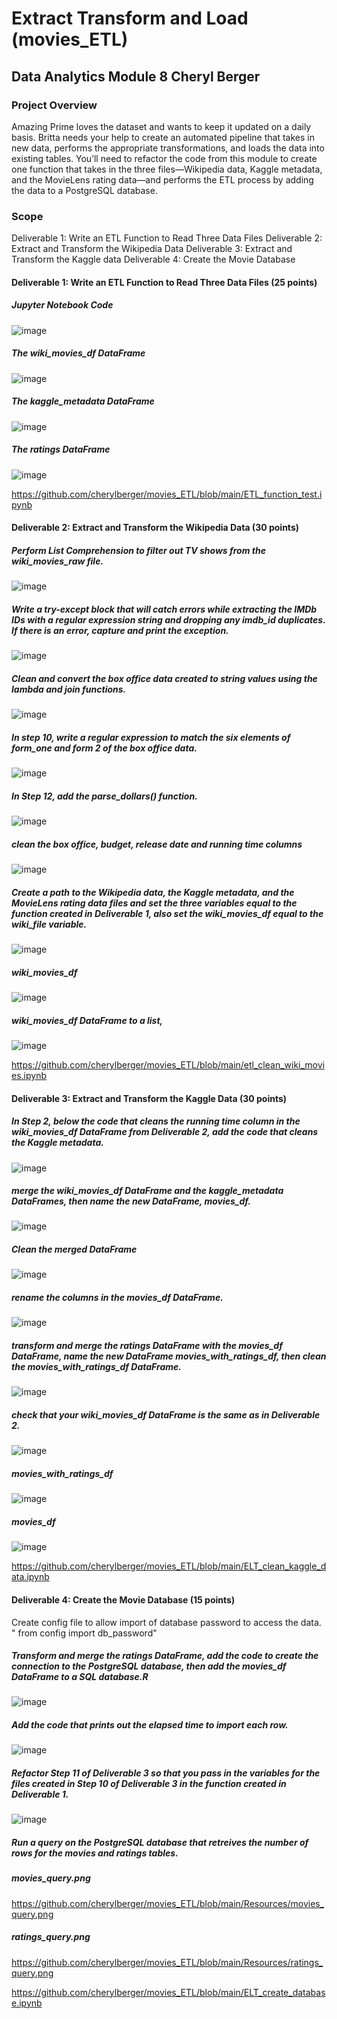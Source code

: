 # Extract Transform and Load (movies_ETL)
## Data Analytics Module 8                            Cheryl Berger
### Project Overview

Amazing Prime loves the dataset and wants to keep it updated on a daily basis. Britta needs your help to create an automated pipeline that takes in new data, performs the appropriate transformations, and loads the data into existing tables. You’ll need to refactor the code from this module to create one function that takes in the three files—Wikipedia data, Kaggle metadata, and the MovieLens rating data—and performs the ETL process by adding the data to a PostgreSQL database.

### Scope
Deliverable 1: Write an ETL Function to Read Three Data Files
Deliverable 2: Extract and Transform the Wikipedia Data
Deliverable 3: Extract and Transform the Kaggle data
Deliverable 4: Create the Movie Database

#### Deliverable 1: Write an ETL Function to Read Three Data Files (25 points)

##### Jupyter Notebook Code
![image](https://user-images.githubusercontent.com/94234511/150722423-16abdb46-e478-46bd-b09f-e2cd7e341c33.png)

##### The wiki_movies_df DataFrame
![image](https://user-images.githubusercontent.com/94234511/150722460-7501df2d-3759-4d7f-859a-06e2af11a622.png)

##### The kaggle_metadata DataFrame
![image](https://user-images.githubusercontent.com/94234511/150722487-80cf2790-979c-4f2a-b8b2-801ec5c4d24d.png)

##### The ratings DataFrame
![image](https://user-images.githubusercontent.com/94234511/150722511-960cb64a-b6d8-4b48-a64f-f53fd5962128.png)

https://github.com/cherylberger/movies_ETL/blob/main/ETL_function_test.ipynb

#### Deliverable 2: Extract and Transform the Wikipedia Data (30 points)

##### Perform List Comprehension to filter out TV shows from the wiki_movies_raw file.
![image](https://user-images.githubusercontent.com/94234511/150722605-f24e62e1-e782-4b83-bf8d-2b665f4dc594.png)

##### Write a try-except block that will catch errors while extracting the IMDb IDs with a regular expression string and dropping any imdb_id duplicates. If there is an error, capture and print the exception.
![image](https://user-images.githubusercontent.com/94234511/150722637-cd236567-af00-40fc-aabd-5d1522c3d3e6.png)

##### Clean and convert the box office data created to string values using the lambda and join functions.
![image](https://user-images.githubusercontent.com/94234511/150722679-4dd94b03-8835-442b-8d51-9c81af4bcac6.png)

##### In step 10, write a regular expression to match the six elements of form_one and form 2 of the box office data.
![image](https://user-images.githubusercontent.com/94234511/150722758-3bd4dace-e06f-483a-a354-8dd5d382123c.png)

##### In Step 12, add the parse_dollars() function.
![image](https://user-images.githubusercontent.com/94234511/150722789-f8d778a8-40bc-4273-ae3a-eb0124ab2c31.png)

##### clean the box office, budget, release date and running time columns
![image](https://user-images.githubusercontent.com/94234511/150722829-84aa3323-01c8-4e46-9435-cf3720d9d53e.png)

##### Create a path to the Wikipedia data, the Kaggle metadata, and the MovieLens rating data files and set the three variables equal to the function created in Deliverable 1, also set the wiki_movies_df equal to the wiki_file variable.
![image](https://user-images.githubusercontent.com/94234511/150722916-38053bf3-7c40-4e35-882f-fc8400e57401.png)

##### wiki_movies_df
![image](https://user-images.githubusercontent.com/94234511/150722956-270d79af-b58b-4a5f-bbe3-93875d058c74.png)

##### wiki_movies_df DataFrame to a list,
![image](https://user-images.githubusercontent.com/94234511/150722974-44aded79-f3d2-44f4-89f7-e107177a5c2e.png)

https://github.com/cherylberger/movies_ETL/blob/main/etl_clean_wiki_movies.ipynb

#### Deliverable 3: Extract and Transform the Kaggle Data (30 points)

##### In Step 2, below the code that cleans the running time column in the wiki_movies_df DataFrame from Deliverable 2, add the code that cleans the Kaggle metadata.
![image](https://user-images.githubusercontent.com/94234511/150723536-41f3a589-fb44-4efc-9c31-deffe352e03a.png)

##### merge the wiki_movies_df DataFrame and the kaggle_metadata DataFrames, then name the new DataFrame, movies_df.
![image](https://user-images.githubusercontent.com/94234511/150723587-04dd7fe3-9ae4-441d-b97e-44ea0a01ced2.png)

##### Clean the merged DataFrame
![image](https://user-images.githubusercontent.com/94234511/150723623-e5787957-a557-4896-95eb-0c595959e14a.png)

##### rename the columns in the movies_df DataFrame.
![image](https://user-images.githubusercontent.com/94234511/150723653-2da49e8f-4903-4a7a-a448-a5e38f798096.png)

##### transform and merge the ratings DataFrame with the movies_df DataFrame, name the new DataFrame movies_with_ratings_df, then clean the movies_with_ratings_df DataFrame.
![image](https://user-images.githubusercontent.com/94234511/150723682-2da67082-a550-4ea1-9413-f5a602fb9d66.png)

##### check that your wiki_movies_df DataFrame is the same as in Deliverable 2.
![image](https://user-images.githubusercontent.com/94234511/150723741-b110df38-4598-42cf-b25c-a910c3d3109e.png)

##### movies_with_ratings_df
![image](https://user-images.githubusercontent.com/94234511/150723768-32887cd1-8de4-4b20-b404-003bcf915e1b.png)

##### movies_df
![image](https://user-images.githubusercontent.com/94234511/150723798-1ff215f8-6354-4653-a02e-955709321732.png)

https://github.com/cherylberger/movies_ETL/blob/main/ELT_clean_kaggle_data.ipynb

#### Deliverable 4: Create the Movie Database (15 points)
Create config file to allow import of database password to access the data. 
" from config import db_password" 

##### Transform and merge the ratings DataFrame, add the code to create the connection to the PostgreSQL database, then add the movies_df DataFrame to a SQL database.R
![image](https://user-images.githubusercontent.com/94234511/150723227-42396ea0-e884-4b9d-87fa-5736ba9be232.png)

##### Add the code that prints out the elapsed time to import each row.
![image](https://user-images.githubusercontent.com/94234511/150723315-38999cbc-57f8-43c8-8f1a-bfa6dd6d25bb.png)

##### Refactor Step 11 of Deliverable 3 so that you pass in the variables for the files created in Step 10 of Deliverable 3 in the function created in Deliverable 1.
![image](https://user-images.githubusercontent.com/94234511/150723059-1f9120b1-8942-4166-9dd3-528c38927dfe.png)

##### Run a query on the PostgreSQL database that retreives the number of rows for the movies and ratings tables.

##### movies_query.png 
https://github.com/cherylberger/movies_ETL/blob/main/Resources/movies_query.png

##### ratings_query.png
https://github.com/cherylberger/movies_ETL/blob/main/Resources/ratings_query.png

https://github.com/cherylberger/movies_ETL/blob/main/ELT_create_database.ipynb
